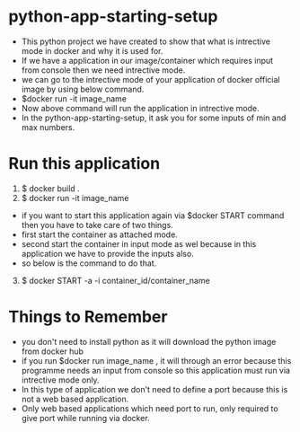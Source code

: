 # python-app-starting-setup
- This python project we have created to show that what is intrective mode in docker and why it is used for.
- If we have a application in our image/container which requires input from console then we need intrective mode.
- we can go to the intrective mode of your application of docker official image by using below command.
- $docker run -it image_name
- Now above command will run the application in intrective mode.
- In the python-app-starting-setup, it ask you for some inputs of min and max numbers.

# Run this application
1. $ docker build .
2. $ docker run -it image_name

- if you want to start this application again via $docker START command then you have to take care of two things.
- first start the container as attached mode.
- second start the container in input mode as wel because in this application we have to provide the inputs also.
- so below is the command to do that.

3. $ docker START -a -i container_id/container_name

# Things to Remember
- you don't need to install python as it will download the python image from docker hub
- if you run $docker run image_name , it will through an error because this programme needs an input from console so this application must run via intrective mode only.
- In this type of application we don't need to define a port because this is not a web based application.
- Only web based applications which need port to run, only required to give port while running via docker.